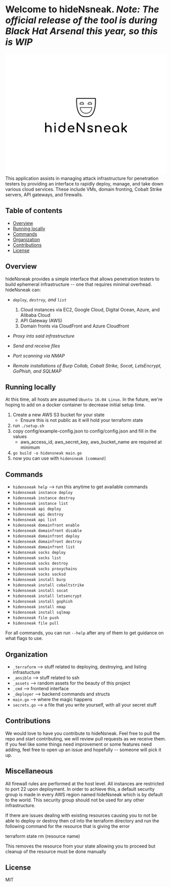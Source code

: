 Welcome to hideNsneak. *Note: The official release of the tool is during Black Hat Arsenal this year, so this is WIP*
===============================
![Alt text](assets/logo.png "hideNsneak")
This application assists in managing attack infrastructure for penetration testers by providing an interface to rapidly deploy, manage, and take down various cloud services. These include VMs, domain fronting, Cobalt Strike servers, API gateways, and firewalls.


Table of contents 
------------------
  * [Overview](#overview)
  * [Running locally](#running-locally)
  * [Commands](#commands)
  * [Organization](#organization)
  * [Contributions](#contributions)
  * [License](#license)


Overview
---------
hideNsneak provides a simple interface that allows penetration testers to build ephemeral infrastructure -- one that requires minimal overhead. 
hideNsneak can: 

* *`deploy`, `destroy`, and `list`*
	1. Cloud instances via EC2, Google Cloud, Digital Ocean, Azure, and Alibaba Cloud
	2. API Gateway (AWS)
	3. Domain fronts via CloudFront and Azure Cloudfront

* *Proxy into said infrastructure*
* *Send and receive files*
* *Port scanning via NMAP*
* *Remote installations of Burp Collab, Cobalt Strike, Socat, LetsEncrypt, GoPhish, and SQLMAP*


Running locally
---------------
At this time, all hosts are assumed `Ubuntu 16.04 Linux`. In the future, we're hoping to add on a docker container to decrease initial setup time. 

1. Create a new AWS S3 bucket for your state
	- Ensure this is not public as it will hold your terraform state
2. run `./setup.sh`
3. copy config/example-config.json to config/config.json and fill in the values
	- aws_access_id, aws_secret_key, aws_bucket_name are required at minimum
4. `go build -o hidensneak main.go`
11. now you can use with `hidensneak [command]`


Commands
---------
* `hidensneak help` --> run this anytime to get available commands 
* `hidensneak instance deploy`
* `hidensneak instance destroy`
* `hidensneak instance list`
* `hidensneak api deploy`
* `hidensneak api destroy`
* `hidensneak api list`
* `hidensneak domainfront enable`
* `hidensneak domainfront disable`
* `hidensneak domainfront deploy`
* `hidensneak domainfront destroy`
* `hidensneak domainfront list`
* `hidensneak socks deploy`
* `hidensneak socks list`
* `hidensneak socks destroy`
* `hidensneak socks proxychains`
* `hidensneak socks socksd`
* `hidensneak install burp`
* `hidensneak install cobaltstrike`
* `hidensneak install socat`
* `hidensneak install letsencrypt`
* `hidensneak install gophish`
* `hidensneak install nmap`
* `hidensneak install sqlmap`
* `hidensneak file push`
* `hidensneak file pull`

For all commands, you can run `--help` after any of them to get guidance on what flags to use.


Organization
------------
* `_terraform` --> stuff related to deploying, destroying, and listing infrastucture
* `_ansible` --> stuff related to ssh
* `_assets` --> random assets for the beauty of this project
* `_cmd` --> frontend interface 
* `_deployer` --> backend commands and structs
* `main.go` --> where the magic happens 
* `secrets.go` --> a file that you write yourself, with all your secret stuff


Contributions
-------------
We would love to have you contribute to hideNsneak. Feel free to pull the repo and start contributing, we will review pull requests as we receive them. If you feel like some things need improvement or some features need adding, feel free to open up an issue and hopefully -- someone will pick it up. 

Miscellaneous
-------------
All firewall rules are performed at the host level. All instances are restricted to port 22 upon deployment. In order to achieve this, a default security group is made in every AWS region named hideNsneak which is by default to the world. This security group should not be used for any other infrastructure.

If there are issues dealing with existing resources causing you to not be able to deploy or destroy
then cd into the terraform directory and run the following command for the resource that is giving the error

terraform state rm (resource name)

This removes the resource from your state allowing you to proceed but cleanup of the resource must be done manually


License 
-------
MIT
